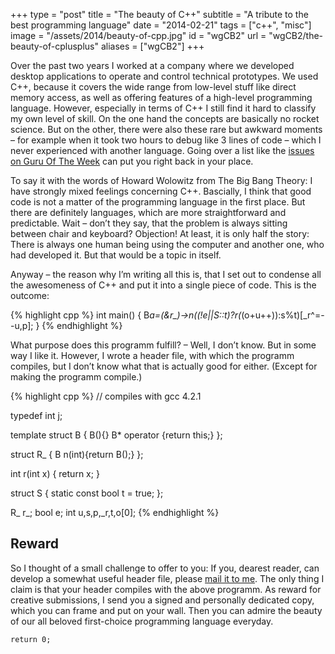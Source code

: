 +++
type = "post"
title = "The beauty of C++"
subtitle = "A tribute to the best programming language"
date = "2014-02-21"
tags = ["c++", "misc"]
image = "/assets/2014/beauty-of-cpp.jpg"
id = "wgCB2"
url = "wgCB2/the-beauty-of-cplusplus"
aliases = ["wgCB2"]
+++

Over the past two years I worked at a company where we developed desktop applications to operate and control technical prototypes. We used C++, because it covers the wide range from low-level stuff like direct memory access, as well as offering features of a high-level programming language. However, especially in terms of C++ I still find it hard to classify my own level of skill. On the one hand the concepts are basically no rocket science. But on the other, there were also these rare but awkward moments – for example when it took two hours to debug like 3 lines of code – which I never experienced with another language. Going over a list like the [issues on Guru Of The Week](http://www.gotw.ca/gotw) can put you right back in your place.

To say it with the words of Howard Wolowitz from The Big Bang Theory: I have strongly mixed feelings concerning C++. Bascially, I think that good code is not a matter of the programming language in the first place. But there are definitely languages, which are more straightforward and predictable. Wait – don’t they say, that the problem is always sitting between chair and keyboard? Objection! At least, it is only half the story: There is always one human being using the computer and another one, who had developed it. But that would be a topic in itself.

Anyway – the reason why I’m writing all this is, that I set out to condense all the awesomeness of C++ and put it into a single piece of code. This is the outcome:

{% highlight cpp %}
int main() {
  B<j>*a=(&r_)->n((!e||S::t)?r(*(o+u++)):s%t)[_r^=--u,p];
}
{% endhighlight %}

What purpose does this programm fulfill? – Well, I don’t know. But in some way I like it. However, I wrote a header file, with which the programm compiles, but I don’t know what that is actually good for either. (Except for making the programm compile.)

{% highlight cpp %}
// compiles with gcc 4.2.1

typedef int j;

template <typename T>
  struct B {
  B(){}
  B<j>* operator [](int) {return this;}
};

struct R_ { B<j> n(int){return B<j>();} };

int r(int x) { return x; }

struct S { static const bool t = true; };

R_ r_;
bool e;
int u,s,p,_r,t,o[0];
{% endhighlight %}


## Reward

So I thought of a small challenge to offer to you: If you, dearest reader, can develop a somewhat useful header file, please [mail it to me](/about). The only thing I claim is that your header compiles with the above programm. As reward for creative submissions, I send you a signed and personally dedicated copy, which you can frame and put on your wall. Then you can admire the beauty of our all beloved first-choice programming language everyday.

`return 0;`
